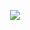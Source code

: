<p align="center">
  <img src="https://capsule-render.vercel.app/api?type=waving&color=gradient&text=Hello!&height=100&section=header&fontColor=D3D3D3"/>
</p>

